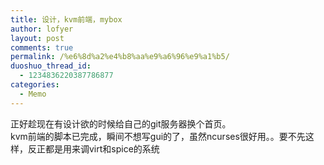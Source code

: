 ```yaml
---
title: 设计，kvm前端，mybox
author: lofyer
layout: post
comments: true
permalink: /%e6%8d%a2%e4%b8%aa%e9%a6%96%e9%a1%b5/
duoshuo_thread_id:
  - 1234836220387786877
categories:
  - Memo
---
```

正好趁现在有设计欲的时候给自己的git服务器换个首页。  
kvm前端的脚本已完成，瞬间不想写gui的了，虽然ncurses很好用。。要不先这样，反正都是用来调virt和spice的系统